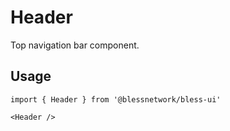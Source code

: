 # Header

Top navigation bar component.

## Usage

```tsx
import { Header } from '@blessnetwork/bless-ui'

<Header />
```
